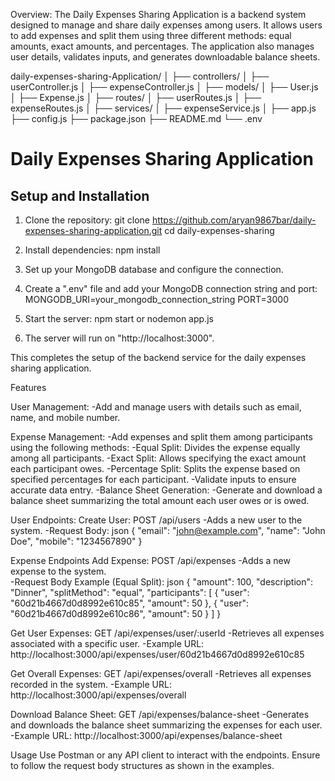 Overview:
The Daily Expenses Sharing Application is a backend system designed to manage and share daily expenses among users. It allows users to add expenses and split them using three different methods: equal amounts, exact amounts, and percentages. The application also manages user details, validates inputs, and generates downloadable balance sheets.

daily-expenses-sharing-Application/
│
├── controllers/
│   ├── userController.js
│   ├── expenseController.js
│
├── models/
│   ├── User.js
│   ├── Expense.js
│
├── routes/
│   ├── userRoutes.js
│   ├── expenseRoutes.js
│
├── services/
│   ├── expenseService.js
│
├── app.js
├── config.js
├── package.json
├── README.md
└── .env

# Daily Expenses Sharing Application

## Setup and Installation

1. Clone the repository:
   git clone https://github.com/aryan9867bar/daily-expenses-sharing-application.git
   cd daily-expenses-sharing

2. Install dependencies:
    npm install

3. Set up your MongoDB database and configure the connection.

4. Create a ".env" file and add your MongoDB connection string and port:
    MONGODB_URI=your_mongodb_connection_string
    PORT=3000

5. Start the server:
    npm start or
    nodemon app.js  

6. The server will run on "http://localhost:3000".


This completes the setup of the backend service for the daily expenses sharing application.

Features

User Management:
    -Add and manage users with details such as email, name, and mobile number.

Expense Management:
    -Add expenses and split them among participants using the following methods:
        -Equal Split: Divides the expense equally among all participants.
        -Exact Split: Allows specifying the exact amount each participant owes.
        -Percentage Split: Splits the expense based on specified percentages for each participant.
    -Validate inputs to ensure accurate data entry.
    -Balance Sheet Generation:
        -Generate and download a balance sheet summarizing the total amount each user owes or is owed.

User Endpoints:
Create User: POST /api/users
    -Adds a new user to the system.
    -Request Body: json
    {
      "email": "john@example.com",
      "name": "John Doe",
      "mobile": "1234567890"
    }

Expense Endpoints
Add Expense: POST /api/expenses
    -Adds a new expense to the system.  
    -Request Body Example (Equal Split): json
    {
      "amount": 100,
      "description": "Dinner",
      "splitMethod": "equal",
      "participants": [
        { "user": "60d21b4667d0d8992e610c85", "amount": 50 },
        { "user": "60d21b4667d0d8992e610c86", "amount": 50 }
      ]
    }

Get User Expenses: GET /api/expenses/user/:userId
    -Retrieves all expenses associated with a specific user.
    -Example URL: http://localhost:3000/api/expenses/user/60d21b4667d0d8992e610c85

Get Overall Expenses: GET /api/expenses/overall
    -Retrieves all expenses recorded in the system.
    -Example URL: http://localhost:3000/api/expenses/overall

Download Balance Sheet: GET /api/expenses/balance-sheet
    -Generates and downloads the balance sheet summarizing the expenses for each user.
    -Example URL: http://localhost:3000/api/expenses/balance-sheet

Usage
Use Postman or any API client to interact with the endpoints. Ensure to follow the request body structures as shown in the examples.